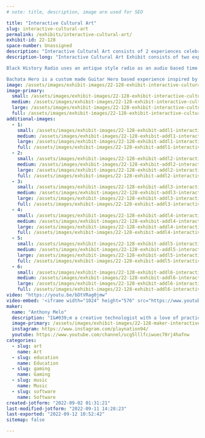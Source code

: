 ```yaml
---
# note: title, description, image are used for SEO

title: "Interactive Cultural Art"
slug: interactive-cultural-art
permalink: /exhibits/interactive-cultural-art/
exhibit-id: 22-128
space-number: Unassigned
description: "Interactive Cultural Art consists of 2 experiences celebrating culture through interactivity. "
description-long: "Interactive Cultural Art Exhibit consists of two experiences, Black History Radio and Bachata Hero.

Black History Radio uses an antique style radio as an audio based time machine. Users can tune into 8 moments in Black History by 4 great men and women, respectively, spanning from 1947 to 2008. Internally, a Sony Spresense microcontroller controls the output of the radio. Each year has 2-4 clips with artificial white noise in between. Complementing this art installation is an antique inspired newspapers clipping providing more information. 

Bachata Hero is a custom made Guitar Hero based experience inspired by Bachata, a Latin American music genre originating from the Dominican Republic. Made as an homage to my roots as a first generation Dominican-American, Bachata Hero features a custom built arcade cabinet themed to a traditional country side house from the Dominican Republic. Five Bachata songs in total will be playable on a 40 inch display, themed to a window of the previously mentioned house. Additionally, players will use a 3D printed acoustic guitar as their controller to keep the thematic integrity of the installation in tact. The goal of this exhibit is to use a familiar gateway like Guitar Hero to introduce Dominican culture."
image: /assets/images/exhibit-images/22-128-exhibit-interactive-cultural-art-black-history-radio-large.jpg
image-primary: 
  small: /assets/images/exhibit-images/22-128-exhibit-interactive-cultural-art-black-history-radio-small.jpg
  medium: /assets/images/exhibit-images/22-128-exhibit-interactive-cultural-art-black-history-radio-medium.jpg
  large: /assets/images/exhibit-images/22-128-exhibit-interactive-cultural-art-black-history-radio-large.jpg
  full: /assets/images/exhibit-images/22-128-exhibit-interactive-cultural-art-black-history-radio-full.jpg
additional-images: 
  - 1:
    small: /assets/images/exhibit-images/22-128-exhibit-addl1-interactive-cultural-art-bachata-hero-cabinet-rough-concept-small.png
    medium: /assets/images/exhibit-images/22-128-exhibit-addl1-interactive-cultural-art-bachata-hero-cabinet-rough-concept-medium.png
    large: /assets/images/exhibit-images/22-128-exhibit-addl1-interactive-cultural-art-bachata-hero-cabinet-rough-concept-large.png
    full: /assets/images/exhibit-images/22-128-exhibit-addl1-interactive-cultural-art-bachata-hero-cabinet-rough-concept-full.png
  - 2:
    small: /assets/images/exhibit-images/22-128-exhibit-addl2-interactive-cultural-art-bachata-hero-cabinet-sketchup-small.png
    medium: /assets/images/exhibit-images/22-128-exhibit-addl2-interactive-cultural-art-bachata-hero-cabinet-sketchup-medium.png
    large: /assets/images/exhibit-images/22-128-exhibit-addl2-interactive-cultural-art-bachata-hero-cabinet-sketchup-large.png
    full: /assets/images/exhibit-images/22-128-exhibit-addl2-interactive-cultural-art-bachata-hero-cabinet-sketchup-full.png
  - 3:
    small: /assets/images/exhibit-images/22-128-exhibit-addl3-interactive-cultural-art-bachata-hero-screenshot-1-small.png
    medium: /assets/images/exhibit-images/22-128-exhibit-addl3-interactive-cultural-art-bachata-hero-screenshot-1-medium.png
    large: /assets/images/exhibit-images/22-128-exhibit-addl3-interactive-cultural-art-bachata-hero-screenshot-1-large.png
    full: /assets/images/exhibit-images/22-128-exhibit-addl3-interactive-cultural-art-bachata-hero-screenshot-1-full.png
  - 4:
    small: /assets/images/exhibit-images/22-128-exhibit-addl4-interactive-cultural-art-img-20200226-120445-small.jpg
    medium: /assets/images/exhibit-images/22-128-exhibit-addl4-interactive-cultural-art-img-20200226-120445-medium.jpg
    large: /assets/images/exhibit-images/22-128-exhibit-addl4-interactive-cultural-art-img-20200226-120445-large.jpg
    full: /assets/images/exhibit-images/22-128-exhibit-addl4-interactive-cultural-art-img-20200226-120445-full.jpg
  - 5:
    small: /assets/images/exhibit-images/22-128-exhibit-addl5-interactive-cultural-art-img-20200226-120450-small.jpg
    medium: /assets/images/exhibit-images/22-128-exhibit-addl5-interactive-cultural-art-img-20200226-120450-medium.jpg
    large: /assets/images/exhibit-images/22-128-exhibit-addl5-interactive-cultural-art-img-20200226-120450-large.jpg
    full: /assets/images/exhibit-images/22-128-exhibit-addl5-interactive-cultural-art-img-20200226-120450-full.jpg
  - 6:
    small: /assets/images/exhibit-images/22-128-exhibit-addl6-interactive-cultural-art-img-20200227-174203-small.jpg
    medium: /assets/images/exhibit-images/22-128-exhibit-addl6-interactive-cultural-art-img-20200227-174203-medium.jpg
    large: /assets/images/exhibit-images/22-128-exhibit-addl6-interactive-cultural-art-img-20200227-174203-large.jpg
    full: /assets/images/exhibit-images/22-128-exhibit-addl6-interactive-cultural-art-img-20200227-174203-full.jpg
video: "https://youtu.be/bDtVRag0jmw"
video-embed: '<iframe width="1024" height="576" src="https://www.youtube.com/embed/bDtVRag0jmw?feature=oembed" frameborder="0" allow="accelerometer; autoplay; clipboard-write; encrypted-media; gyroscope; picture-in-picture" allowfullscreen title="Black History Radio Demo"></iframe>'
maker: 
  name: "Anthony Melo"
  description: "I&#039;m a creative technologist with a love of practical and digital interactive experiences. By day, I work as a software engineer at Universal Creative bringing immersive interactive experiences to life. By night, I channel my skills to create socially and/or culturally inspired interactive entertainment. "
  image-primary: /assets/images/exhibit-images/22-128-maker-interactive-cultural-art-am-primarycolor-8-medium.png
  instagram: https://www.instagram.com/playnation94/
  youtube: https://www.youtube.com/channel/ucg5lllfciwuec70rj4hafnw
categories: 
  - slug: art
    name: Art
  - slug: education
    name: Education
  - slug: gaming
    name: Gaming
  - slug: music
    name: Music
  - slug: software
    name: Software
created-jotform: "2022-09-02 01:31:21"
last-modified-jotform: "2022-09-11 14:28:23"
last-exported: "2022-09-12 10:52:42"
sitemap: false

---
```

